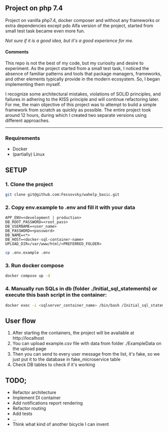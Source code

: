 ## Project on php 7.4 
Project on vanilla php7.4, docker composer and without any frameworks or extra dependencies except pdo
Alfa version of the project, started from small test task became even more fun.

*Not sure if it is a good idea, but it's a good experience for me.*

#### Comments
This repo is not the best of my code, but my curiosity and desire to experiment.
As the project started from a small test task, I noticed the absence of familiar patterns and tools that package managers, 
frameworks, and other elements typically provide in the modern ecosystem. So, I began implementing them myself.

I recognize some architectural mistakes, violations of SOLID principles, and failures in adhering to the KISS principle and 
will continue refactoring later.
For me, the main objective of this project was to attempt to build a simple framework from scratch as quickly as possible.
The entire project took around 12 hours, during which I created two separate versions using different approaches.
___
### Requirements
- Docker
- (partially) Linux
## SETUP
### 1. Clone the project
```bash
git clone git@github.com:Fessovsky/wahelp_basic.git
```

### 2. Copy env.example to .env and fill it with your data
```text
APP_ENV=<development | production>
DB_ROOT_PASSWORD=<root_pass>
DB_USERNAME=<user_name>
DB_PASSWORD=<password>
DB_NAME=<*>
DB_HOST=<docker-sql-container-name>
UPLOAD_DIR=/var/www/html/<PREFERRED_FOLDER>
```
```bash
cp .env.example .env
```

### 3. Run docker compose
```bash
docker compose up -d
```
### 4. Manually run SQLs in db (folder ./Initial_sql_statements) or execute this bash script in the container: 
```bash
docker exec -i <sqlserver_container_name> /bin/bash /Initial_sql_statements/run-sql.sh
```

## User flow
1. After starting the containers, the project will be available at http://localhost
2. You can upload example.csv file with data from folder ./ExampleData on the upload page
3. Then you can send to every user message from the list, 
   it's fake, so we just put it to the database in fake_microservice table
4. Check DB tables to check if it's working

## TODO;
- Refactor architecture
- Implement DI container
- Add notifications report rendering
- Refactor routing
- Add tests
- ...
- Think what kind of another bicycle I can invent